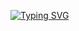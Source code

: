 <a href="https://git.io/typing-svg"><img src="https://readme-typing-svg.demolab.com?font=Fira+Code&pause=1000&color=4BF700&background=000000&center=true&vCenter=true&width=397&height=32&lines=Wake+up%2C+Neo..;Welcome+to+my+GitHub+page." alt="Typing SVG" /></a>
